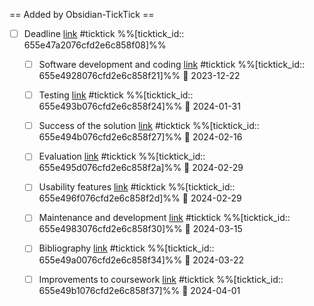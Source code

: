 == Added by Obsidian-TickTick == 
- [ ] Deadline [link](https://ticktick.com/webapp/#q/all/tasks/655e47a2076cfd2e6c858f08) #ticktick  %%[ticktick_id:: 655e47a2076cfd2e6c858f08]%%
	- [ ] Software development and coding [link](https://ticktick.com/webapp/#q/all/tasks/655e4928076cfd2e6c858f21) #ticktick  %%[ticktick_id:: 655e4928076cfd2e6c858f21]%% 📅 2023-12-22
	- [ ] Testing [link](https://ticktick.com/webapp/#q/all/tasks/655e493b076cfd2e6c858f24) #ticktick  %%[ticktick_id:: 655e493b076cfd2e6c858f24]%% 📅 2024-01-31
	- [ ] Success of the solution [link](https://ticktick.com/webapp/#q/all/tasks/655e494b076cfd2e6c858f27) #ticktick  %%[ticktick_id:: 655e494b076cfd2e6c858f27]%% 📅 2024-02-16
	- [ ] Evaluation [link](https://ticktick.com/webapp/#q/all/tasks/655e495d076cfd2e6c858f2a) #ticktick  %%[ticktick_id:: 655e495d076cfd2e6c858f2a]%% 📅 2024-02-29
	- [ ] Usability features [link](https://ticktick.com/webapp/#q/all/tasks/655e496f076cfd2e6c858f2d) #ticktick  %%[ticktick_id:: 655e496f076cfd2e6c858f2d]%% 📅 2024-02-29
	- [ ] Maintenance and development [link](https://ticktick.com/webapp/#q/all/tasks/655e4983076cfd2e6c858f30) #ticktick  %%[ticktick_id:: 655e4983076cfd2e6c858f30]%% 📅 2024-03-15
	- [ ] Bibliography [link](https://ticktick.com/webapp/#q/all/tasks/655e49a0076cfd2e6c858f34) #ticktick  %%[ticktick_id:: 655e49a0076cfd2e6c858f34]%% 📅 2024-03-22
	- [ ] Improvements to coursework [link](https://ticktick.com/webapp/#q/all/tasks/655e49b1076cfd2e6c858f37) #ticktick  %%[ticktick_id:: 655e49b1076cfd2e6c858f37]%% 📅 2024-04-01


